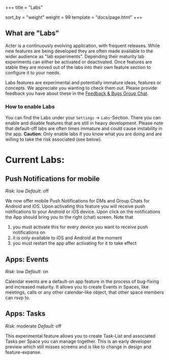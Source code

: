 +++
title = "Labs"

sort_by = "weight"
weight = 99
template = "docs/page.html"
+++

## What are "Labs"

Acter is a continuously evolving application, with frequent releases. While new features are being developed they are often made available to the wider audience as "lab experiments". Depending their maturity lab experiments can either be activated or deactivated. Once features are stable they are moved out of the labs into their own feature section to configure it to your needs.

Labs features are experimental and potentially immature ideas, features or concepts. We appreciate you wanting to check them out. Please provide feedback you have about these in the [Feedback & Bugs Group Chat](https://matrix.to/#/#feedback:acter.global).

### How to enable Labs

You can find the Labs under your `Settings` -> `Labs`-Section. There you can enable and disable features that are still in heavy development. Please note that default-off labs are often times immature and could cause instability in the app. **Caution**: Only enable labs if you know what you are doing and are willing to take the risk associated (see below).

# Current Labs:

## Push Notifications for mobile

_Risk_: low
_Default_: off

We now offer mobile Push Notifications for DMs and Group Chats for Android and iOS. Upon activating this feature you will receive push notifications to your Android or iOS device. Upon click on the notifications the App should bring you to the right (chat) screen. Note that

1. you must activate this for every device you want to receive push notifications on
2. it is only available to iOS and Android at the moment
3. you must restart the app after activating for it to take effect

## Apps: Events

_Risk_: low
_Default_: on

Calendar events are a default-on app feature in the process of bug-fixing and increased maturity. It allows you to create Events in Spaces, like meetings, calls or any other calendar-like object, that other space members can rsvp to.

## Apps: Tasks

_Risk_: moderate
_Default_: off

This experimental feature allows you to create Task-List and associated Tasks per Space you can manage together. This is an early developer preview which still misses screens and is like to change in design and feature-expanse.
